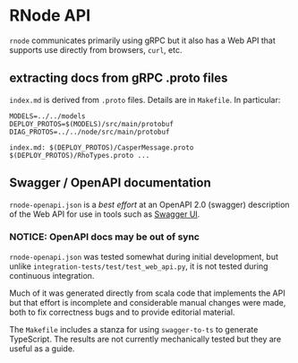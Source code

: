 # RNode API

`rnode` communicates primarily using gRPC but
it also has a Web API that supports use directly from browsers, `curl`, etc.

## extracting docs from gRPC .proto files

`index.md` is derived from `.proto` files. Details are in `Makefile`.
In particular:

```
MODELS=../../models
DEPLOY_PROTOS=$(MODELS)/src/main/protobuf
DIAG_PROTOS=../../node/src/main/protobuf

index.md: $(DEPLOY_PROTOS)/CasperMessage.proto $(DEPLOY_PROTOS)/RhoTypes.proto ...
```

## Swagger / OpenAPI documentation

`rnode-openapi.json` is a _best effort_ at an OpenAPI 2.0 (swagger) description
of the Web API for use in tools such as [Swagger UI](https://petstore.swagger.io/).

### NOTICE: OpenAPI docs may be out of sync

`rnode-openapi.json` was tested somewhat during initial development, but
unlike `integration-tests/test/test_web_api.py`, it is not
tested during continuous integration.

Much of it was generated directly from scala code that implements the API
but that effort is incomplete and considerable manual changes were made,
both to fix correctness bugs and to provide editorial material.

The `Makefile` includes a stanza for using `swagger-to-ts` to generate TypeScript.
The results are not currently mechanically tested but they are useful as a guide.
